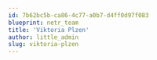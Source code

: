 ```yaml
---
id: 7b62bc5b-ca86-4c77-a0b7-d4ff0d97f083
blueprint: netr_team
title: 'Viktoria Plzen'
author: little_admin
slug: viktoria-plzen
---
```

